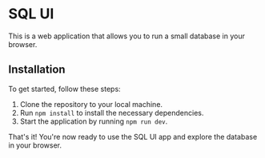 # SQL UI

This is a web application that allows you to run a small database in your browser.

## Installation

To get started, follow these steps:

1. Clone the repository to your local machine.
2. Run `npm install` to install the necessary dependencies.
3. Start the application by running `npm run dev`.

That's it! You're now ready to use the SQL UI app and explore the database in your browser.

